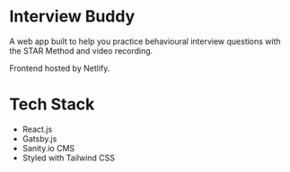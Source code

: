 # Interview Buddy
A web app built to help you practice behavioural interview questions with the STAR Method and video recording.

Frontend hosted by Netlify.

# Tech Stack
- React.js
- Gatsby.js
- Sanity.io CMS
- Styled with Tailwind CSS
